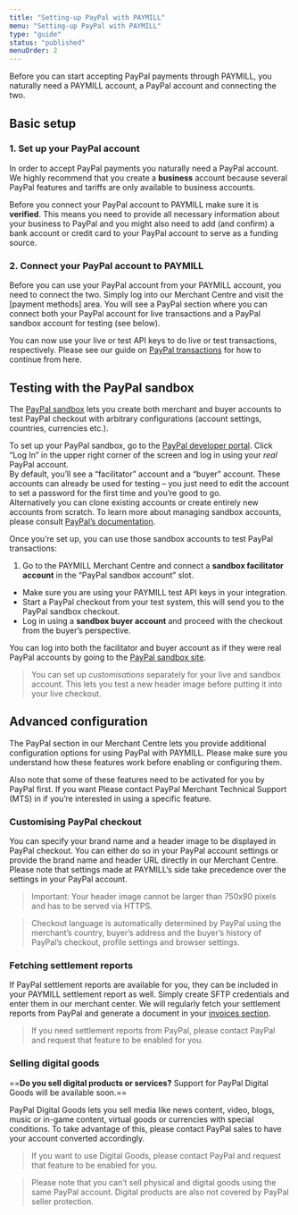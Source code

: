 ```yaml
---
title: "Setting-up PayPal with PAYMILL"
menu: "Setting-up PayPal with PAYMILL"
type: "guide"
status: "published"
menuOrder: 2
---
```


Before you can start accepting PayPal payments through PAYMILL, you naturally need a PAYMILL account, a PayPal account and connecting the two.

## Basic setup

### 1. Set up your PayPal account

In order to accept PayPal payments you naturally need a PayPal account. We highly recommend that you create a **business** account because several PayPal features and tariffs are only available to business accounts.

Before you connect your PayPal account to PAYMILL make sure it is **verified**. This means you need to provide all necessary information about your business to PayPal and you might also need to add (and confirm) a bank account or credit card to your PayPal account to serve as a funding source.

### 2. Connect your PayPal account to PAYMILL

Before you can use your PayPal account from your PAYMILL account, you need to connect the two. Simply log into our Merchant Centre and visit the [payment methods] area. You will see a PayPal section where you can connect both your PayPal account for live transactions and a PayPal sandbox account for testing (see below).

You can now use your live or test API keys to do live or test transactions, respectively. Please see our guide on [PayPal transactions](paypal-transactions) for how to continue from here.

## Testing with the PayPal sandbox

The [PayPal sandbox](https://www.paypal.com/de/webapps/mpp/communication/sandbox) lets you create both merchant and buyer accounts to test PayPal checkout with arbitrary configurations (account settings, countries, currencies etc.).

To set up your PayPal sandbox, go to the [PayPal developer portal](https://developer.paypal.com/developer/accounts). Click “Log In” in the upper right corner of the screen and log in using your *real* PayPal account.  
By default, you’ll see a “facilitator” account and a “buyer” account. These accounts can already be used for testing – you just need to edit the account to set a password for the first time and you’re good to go.  
Alternatively you can clone existing accounts or create entirely new accounts from scratch. To learn more about managing sandbox accounts, please consult [PayPal’s documentation](https://developer.paypal.com/docs/classic/lifecycle/sb_about-accounts/).

Once you’re set up, you can use those sandbox accounts to test PayPal transactions:

1. Go to the PAYMILL Merchant Centre and connect a **sandbox facilitator account** in the “PayPal sandbox account” slot.
- Make sure you are using your PAYMILL test API keys in your integration.
- Start a PayPal checkout from your test system, this will send you to the PayPal sandbox checkout.
- Log in using a **sandbox buyer account** and proceed with the checkout from the buyer’s perspective.

You can log into both the facilitator and buyer account as if they were real PayPal accounts by going to the [PayPal sandbox site](https://www.sandbox.paypal.com/).

> You can set up *customisations* separately for your live and sandbox account. This lets you test a new header image before putting it into your live checkout.

## Advanced configuration

The PayPal section in our Merchant Centre lets you provide additional configuration options for using PayPal with PAYMILL. Please make sure you understand how these features work before enabling or configuring them.

Also note that some of these features need to be activated for you by PayPal first. If you want  Please contact PayPal Merchant Technical Support (MTS) in if you’re interested in using a specific feature.

### Customising PayPal checkout

You can specify your brand name and a header image to be displayed in PayPal checkout. You can either do so in your PayPal account settings or provide the brand name and header URL directly in our Merchant Centre. Please note that settings made at PAYMILL’s side take precedence over the settings in your PayPal account.

> Important: Your header image cannot be larger than 750x90 pixels and has to be served via HTTPS.

> Checkout language is automatically determined by PayPal using the merchant’s country, buyer’s address and the buyer’s history of PayPal’s checkout, profile settings and browser settings.

### Fetching settlement reports

If PayPal settlement reports are available for you, they can be included in your PAYMILL settlement report as well. Simply create SFTP credentials and enter them in our merchant center. We will regularly fetch your settlement reports from PayPal and generate a document in your [invoices section](https://app.paymill.com/invoices).

> If you need settlement reports from PayPal, please contact PayPal and request that feature to be enabled for you.

### Selling digital goods

==**Do you sell digital products or services?** Support for PayPal Digital Goods will be available soon.==

PayPal Digital Goods lets you sell media like news content, video, blogs, music or in-game content, virtual goods or currencies with special conditions. To take advantage of this, please contact PayPal sales to have your account converted accordingly.

> If you want to use Digital Goods, please contact PayPal and request that feature to be enabled for you.

> Please note that you can’t sell physical and digital goods using the same PayPal account. Digital products are also not covered by PayPal seller protection.
